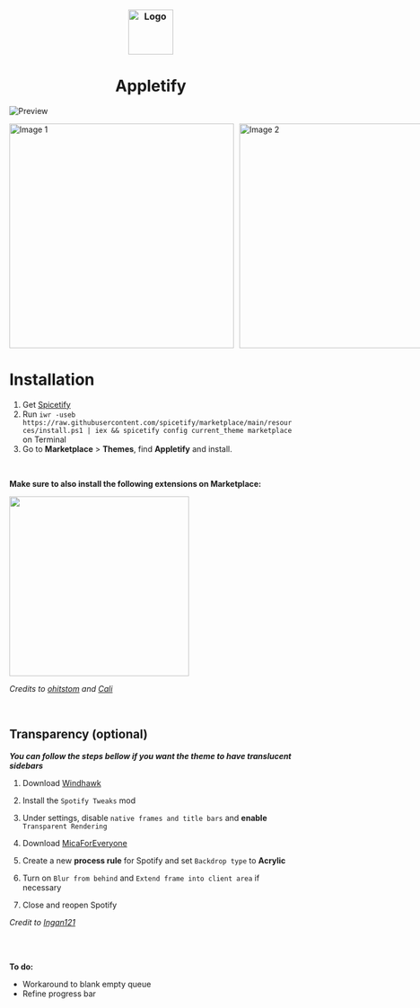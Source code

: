 <h3 align="center">
	<img src="https://github.com/raysin1/Appletify/blob/main/screenshots/icon.png?raw=true" width="80" alt="Logo"/><br/>
</h3>
<div align="center">
  <h1>Appletify</h1>

  
</div>

![Preview](https://github.com/raysin1/Appletify/blob/main/screenshots/preview.png)

<div style="display: flex; flex-direction: row; gap: 10px;">
  <img src="https://raw.githubusercontent.com/raysin1/Appletify/main/screenshots/album.png" alt="Image 1" width="400">
  <img src="https://raw.githubusercontent.com/raysin1/Appletify/main/screenshots/lyrics.png" alt="Image 2" width="400">
</div>





# Installation
1. Get [Spicetify](https://spicetify.app/docs/getting-started)
2. Run `iwr -useb https://raw.githubusercontent.com/spicetify/marketplace/main/resources/install.ps1 | iex && spicetify config current_theme marketplace` on Terminal
3. Go to **Marketplace** > **Themes**, find **Appletify** and install.
<br>


**Make sure to also install the following extensions on Marketplace:**


<img src="https://github.com/user-attachments/assets/82cd3960-9401-4cc5-9cab-e68590e3ef75" width="320"/>

*Credits to [ohitstom](https://github.com/ohitstom) and [Cali](https://github.com/surfbryce)*

<br>

## Transparency (optional)
***You can follow the steps bellow if you want the theme to have translucent sidebars***
1. Download [Windhawk](https://windhawk.net/)
2. Install the `Spotify Tweaks` mod
3. Under settings, disable `native frames and title bars` and **enable** `Transparent Rendering`

4. Download [MicaForEveryone](https://github.com/MicaForEveryone/MicaForEveryone)
5. Create a new **process rule** for Spotify and set `Backdrop type` to **Acrylic**
6. Turn on `Blur from behind` and `Extend frame into client area` if necessary
7. Close and reopen Spotify
   


*Credit to [Ingan121](https://github.com/Ingan121/)*

<br><br>

**To do:**
- Workaround to blank empty queue
- Refine progress bar

